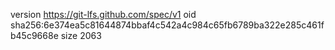 version https://git-lfs.github.com/spec/v1
oid sha256:6e374ea5c81644874bbaf4c542a4c984c65fb6789ba322e285c461fb45c9668e
size 2063
